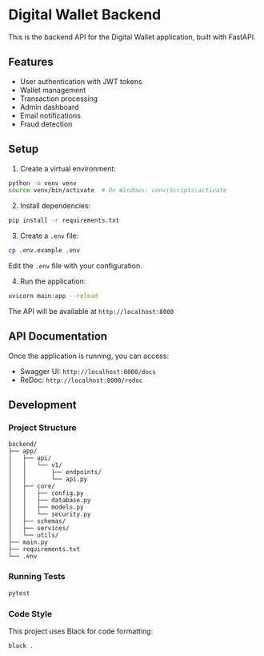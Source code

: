 # Digital Wallet Backend

This is the backend API for the Digital Wallet application, built with FastAPI.

## Features

- User authentication with JWT tokens
- Wallet management
- Transaction processing
- Admin dashboard
- Email notifications
- Fraud detection

## Setup

1. Create a virtual environment:
```bash
python -m venv venv
source venv/bin/activate  # On Windows: venv\Scripts\activate
```

2. Install dependencies:
```bash
pip install -r requirements.txt
```

3. Create a `.env` file:
```bash
cp .env.example .env
```
Edit the `.env` file with your configuration.

4. Run the application:
```bash
uvicorn main:app --reload
```

The API will be available at `http://localhost:8000`

## API Documentation

Once the application is running, you can access:
- Swagger UI: `http://localhost:8000/docs`
- ReDoc: `http://localhost:8000/redoc`

## Development

### Project Structure

```
backend/
├── app/
│   ├── api/
│   │   └── v1/
│   │       ├── endpoints/
│   │       └── api.py
│   ├── core/
│   │   ├── config.py
│   │   ├── database.py
│   │   ├── models.py
│   │   └── security.py
│   ├── schemas/
│   ├── services/
│   └── utils/
├── main.py
├── requirements.txt
└── .env
```

### Running Tests

```bash
pytest
```

### Code Style

This project uses Black for code formatting:

```bash
black .
``` 